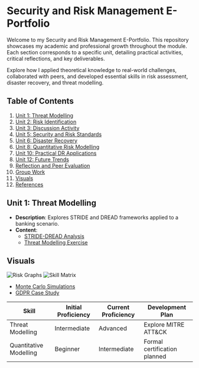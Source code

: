 # Security and Risk Management E-Portfolio

Welcome to my Security and Risk Management E-Portfolio. This repository showcases my academic and professional growth throughout the module. Each section corresponds to a specific unit, detailing practical activities, critical reflections, and key deliverables.

Explore how I applied theoretical knowledge to real-world challenges, collaborated with peers, and developed essential skills in risk assessment, disaster recovery, and threat modelling.



## Table of Contents
1. [Unit 1: Threat Modelling](#unit-1-threat-modelling)
2. [Unit 2: Risk Identification](#unit-2-risk-identification)
3. [Unit 3: Discussion Activity](#unit-3-discussion-activity)
4. [Unit 5: Security and Risk Standards](#unit-5-security-and-risk-standards)
5. [Unit 6: Disaster Recovery](#unit-6-disaster-recovery)
6. [Unit 8: Quantitative Risk Modelling](#unit-8-quantitative-risk-modelling)
7. [Unit 10: Practical DR Applications](#unit-10-practical-dr-applications)
8. [Unit 12: Future Trends](#unit-12-future-trends)
9. [Reflection and Peer Evaluation](#reflection-and-peer-evaluation)
10. [Group Work](#group-work)
11. [Visuals](#visuals)
12. [References](#references)

## Unit 1: Threat Modelling
- **Description**: Explores STRIDE and DREAD frameworks applied to a banking scenario.
- **Content**:
  - [STRIDE-DREAD Analysis](Unit1-Threat-Modelling/STRIDE-DREAD-Analysis.md)
  - [Threat Modelling Exercise](Unit1-Threat-Modelling/Threat-Modelling-Exercise.pptx)

## Visuals
![Risk Graphs](Visuals/Risk-Graphs.png)
![Skill Matrix](Visuals/Skill-Matrix.png)



- [Monte Carlo Simulations](Unit8-Quantitative-Risk-Modelling/Monte-Carlo-Simulations.md)
- [GDPR Case Study](Unit5-Security-and-Risk-Standards/GDPR-Case-Study.md)

| Skill                  | Initial Proficiency | Current Proficiency | Development Plan             |
| ---------------------- | ------------------- | ------------------- | ---------------------------- |
| Threat Modelling       | Intermediate        | Advanced            | Explore MITRE ATT&CK         |
| Quantitative Modelling | Beginner            | Intermediate        | Formal certification planned |
